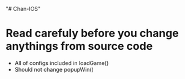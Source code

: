 "# Chan-IOS"
# Read carefuly before you change anythings from source code
* All of configs included in loadGame()
* Should not change popupWin()
